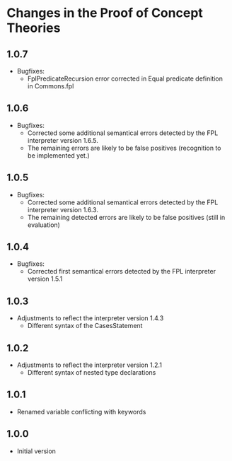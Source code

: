 # Changes in the Proof of Concept Theories
## 1.0.7
* Bugfixes: 
  * FplPredicateRecursion error corrected in Equal predicate definition in Commons.fpl
## 1.0.6
* Bugfixes:
  * Corrected some additional semantical errors detected by the FPL interpreter version 1.6.5. 
  * The remaining errors  are likely to be false positives (recognition to be implemented yet.)
## 1.0.5
* Bugfixes:
  * Corrected some additional semantical errors detected by the FPL interpreter version 1.6.3. 
  * The remaining detected errors are likely to be false positives (still in evaluation)
## 1.0.4
* Bugfixes:
  * Corrected first semantical errors detected by the FPL interpreter version 1.5.1  
## 1.0.3
* Adjustments to reflect the interpreter version 1.4.3
  * Different syntax of the CasesStatement
## 1.0.2
* Adjustments to reflect the interpreter version 1.2.1
  * Different syntax of nested type declarations
## 1.0.1
* Renamed variable conflicting with keywords 
## 1.0.0
* Initial version
